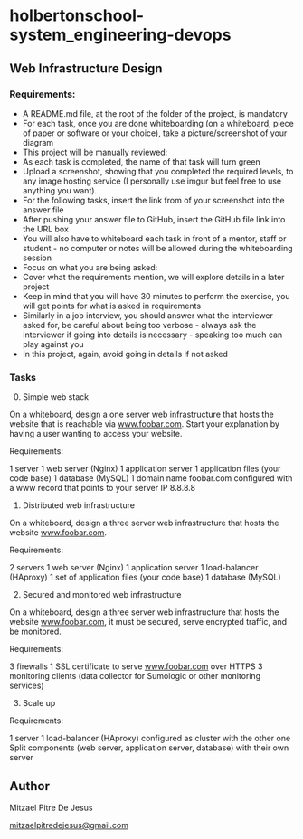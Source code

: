 # holbertonschool-system_engineering-devops

## Web Infrastructure Design

### Requirements:

- A README.md file, at the root of the folder of the project, is mandatory
- For each task, once you are done whiteboarding (on a whiteboard, piece of paper or software or your choice), take a picture/screenshot of your diagram
- This project will be manually reviewed:
- As each task is completed, the name of that task will turn green
- Upload a screenshot, showing that you completed the required levels, to any image hosting service (I personally use imgur but feel free to use anything you want).
- For the following tasks, insert the link from of your screenshot into the answer file
- After pushing your answer file to GitHub, insert the GitHub file link into the URL box
- You will also have to whiteboard each task in front of a mentor, staff or student - no computer or notes will be allowed during the whiteboarding session
- Focus on what you are being asked:
- Cover what the requirements mention, we will explore details in a later project
- Keep in mind that you will have 30 minutes to perform the exercise, you will get points for what is asked in requirements
- Similarly in a job interview, you should answer what the interviewer asked for, be careful about being too verbose - always ask the interviewer if going into details is necessary - speaking too much can play against you
- In this project, again, avoid going in details if not asked

### Tasks

0. Simple web stack

On a whiteboard, design a one server web infrastructure that hosts the website that is reachable via www.foobar.com. Start your explanation by having a user wanting to access your website.

Requirements:

1 server
1 web server (Nginx)
1 application server
1 application files (your code base)
1 database (MySQL)
1 domain name foobar.com configured with a www record that points to your server IP 8.8.8.8

1. Distributed web infrastructure

On a whiteboard, design a three server web infrastructure that hosts the website www.foobar.com.

Requirements:

2 servers
1 web server (Nginx)
1 application server
1 load-balancer (HAproxy)
1 set of application files (your code base)
1 database (MySQL)

2. Secured and monitored web infrastructure

On a whiteboard, design a three server web infrastructure that hosts the website www.foobar.com, it must be secured, serve encrypted traffic, and be monitored.

Requirements:

3 firewalls
1 SSL certificate to serve www.foobar.com over HTTPS
3 monitoring clients (data collector for Sumologic or other monitoring services)

3. Scale up

Requirements:

1 server
1 load-balancer (HAproxy) configured as cluster with the other one
Split components (web server, application server, database) with their own server

## Author

Mitzael Pitre De Jesus
 
mitzaelpitredejesus@gmail.com


